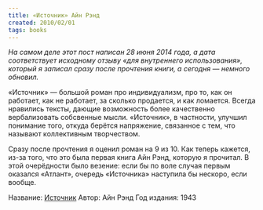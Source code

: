 ```yaml
---
title: «Источник» Айн Рэнд
created: 2010/02/01
tags: books
---
```


*На самом деле этот пост написан 28 июня 2014 года, а дата соответствует исходному отзыву «для внутреннего использования», который я записал сразу после прочтения книги, а сегодня — немного обновил.*

«Источник» — большой роман про индивидуализм, про то, как он работает, как не работает, за сколько продается, и как ломается. Всегда нравились тексты, дающие возможность более качественно вербализовать собсвенные мысли. «Источник», в частности, улучшил понимание того, откуда берётся напряжение, связанное с тем, что называют коллективным творчеством.

Сразу после прочтения я оценил роман на 9 из 10. Как теперь кажется, из-за того, что это была первая книга Айн Рэнд, которую я прочитал. В этой очерёдности было везение: если бы по воле случая первым оказался «Атлант», очередь «Источника» наступила бы нескоро, если вообще.

Название: [Источник](http://ru.wikipedia.org/wiki/%D0%90%D0%B9%D0%BD_%D0%A0%D1%8D%D0%BD%D0%B4)
Автор: Айн Рэнд
Год издания: 1943
